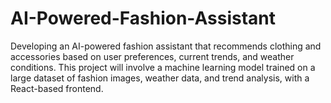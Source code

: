 # AI-Powered-Fashion-Assistant
Developing an AI-powered fashion assistant that recommends clothing and accessories based on user preferences, current trends, and weather conditions. This project will involve a machine learning model trained on a large dataset of fashion images, weather data, and trend analysis, with a React-based frontend.
